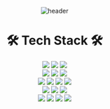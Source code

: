 <div align="center">
  
  ![header](https://capsule-render.vercel.app/api?type=Venom&color=D12040&height=300&section=header&text=SangEun%20Λ%20Ingrsso&fontSize=90&fontColor=FFFFFF)

# 🛠️ Tech Stack 🛠️

  <img src="https://img.shields.io/badge/python-3776AB?style=for-the-badge&logo=python&logoColor=white"/>
  <img src="https://img.shields.io/badge/lua-2C2D72?style=for-the-badge&logo=lua&logoColor=white"/>
  <img src="https://img.shields.io/badge/elixir-4B275F?style=for-the-badge&logo=elixir&logoColor=white"/><Br>


  <img src="https://img.shields.io/badge/Spring Boot-6DB33F?style=for-the-badge&logo=springboot&logoColor=white"/>
  <img src="https://img.shields.io/badge/Express-000000?style=for-the-badge&logo=express&logoColor=white"/>
  <img src="https://img.shields.io/badge/Flask-000000?style=for-the-badge&logo=flask&logoColor=white"/><br>
  <img src="https://img.shields.io/badge/fastapi-009688?style=for-the-badge&logo=fastapi&logoColor=white"/>
  <img src="https://img.shields.io/badge/nest-E0234E?style=for-the-badge&logo=nestjs&logoColor=white"/>
  <img src="https://img.shields.io/badge/Phoenix-FD4F00?style=for-the-badge&logo=phoenixframework&logoColor=white"/>
  <img src="https://img.shields.io/badge/django-092E20?style=for-the-badge&logo=django&logoColor=white"/>



  <br>
  <img src="https://img.shields.io/badge/JavaScript-F7DF1E?style=for-the-badge&logo=springboot&logoColor=white"/>
  <img src="https://img.shields.io/badge/TypeScript-3178C6?style=for-the-badge&logo=typescript&logoColor=white"/>
  <img src="https://img.shields.io/badge/Jquery-0769AD?style=for-the-badge&logo=jquery&logoColor=white"/><br>
  <img src="https://img.shields.io/badge/React-61DAFB?style=for-the-badge&logo=react&logoColor=white"/>
  <img src="https://img.shields.io/badge/Vue-4FC08D?style=for-the-badge&logo=vuedotjs&logoColor=white"/>
  <img src="https://img.shields.io/badge/REDUX-764ABC?style=for-the-badge&logo=redux&logoColor=white"/>
  <img src="https://img.shields.io/badge/STYLED-DB7093?style=for-the-badge&logo=styledcomponents&logoColor=white"/>

  
</div>
